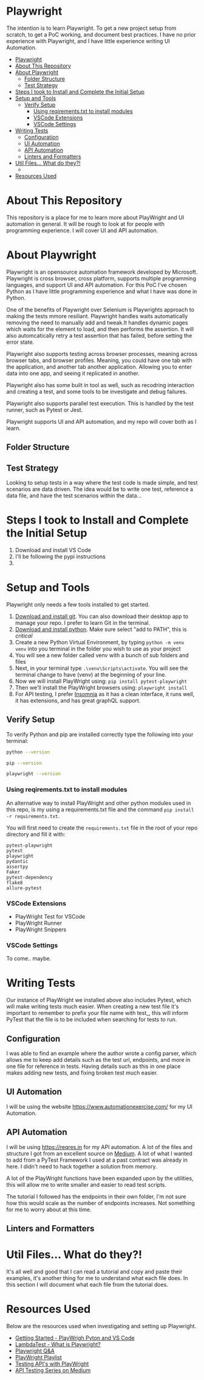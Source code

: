 # Playwright
The intention is to learn Playwright. To get a new project setup from scratch, to get a PoC working, and document best practices. I have no prior experience with Playwright, and I have little experience writing UI Automation.

- [Playwright](#playwright)
- [About This Repository](#about-this-repository)
- [About Playwright](#about-playwright)
  - [Folder Structure](#folder-structure)
  - [Test Strategy](#test-strategy)
- [Steps I took to Install and Complete the Initial Setup](#steps-i-took-to-install-and-complete-the-initial-setup)
- [Setup and Tools](#setup-and-tools)
  - [Verify Setup](#verify-setup)
    - [Using reqirements.txt to install modules](#using-reqirementstxt-to-install-modules)
    - [VSCode Extensions](#vscode-extensions)
    - [VSCode Settings](#vscode-settings)
- [Writing Tests](#writing-tests)
  - [Configuration](#configuration)
  - [UI Automation](#ui-automation)
  - [API Automation](#api-automation)
  - [Linters and Formatters](#linters-and-formatters)
- [Util Files... What do they?!](#util-files-what-do-they)
  - [](#)
- [Resources Used](#resources-used)

# About This Repository
This repository is a place for me to learn more about PlayWright and UI automation in general. It will be rough to look at for people with programming experience. I will cover UI and API automation.

# About Playwright
Playwright is an opensource automation framework developed by Microsoft. Playwright is cross browser, cross platform, supports multiple programming languages, and support UI and API automation. For this PoC I've chosen Python as I have little programming experience and what I have was done in Python.

One of the benefits of Playwright over Selenium is Playwrights approach to making the tests mmore resiliant. Playwright handles waits automatically removing the need to manually add and tweak.It handles dynamic pages which waits for the element to load, and then performs the assertion. It will also automcatically retry a test assertion that has failed, before setting the error state.

Playwright also supports testing across browser processes, meaning across browser tabs, and browser profiles. Meaning, you could have one tab with the application, and another tab another application. Allowing you to enter data into one app, and seeing it replicated in another.

Playwright also has some built in tool as well, such as recodring interaction and creating a test, and some tools to be investigate and debug failures.

Playwright also supports parallel test execution. This is handled by the test runner, such as Pytest or Jest.

Playwright supports UI and API automation, and my repo will cover both as I learn.

## Folder Structure

## Test Strategy
Looking to setup tests in a way where the test code is made simple, and test scenarios are data driven. The idea would be to write one test, reference a data file, and have the test scenarios within the data...

# Steps I took to Install and Complete the Initial Setup

1. Download and install VS Code
2. I'll be following the pypi instructions
3. 

# Setup and Tools
Playwright only needs a few tools installed to get started.

1. [Download and install git](https://git-scm.com/book/en/v2/Getting-Started-Installing-Git). You can also download their desktop app to manage your repo. I prefer to learn Git in the terminal.
2. [Download and install python](https://www.python.org/downloads/). Make sure select "add to PATH", this is _critical_
3. Create a new Python Virtual Environment, by typing `python -m venv venv` into you terminal in the folder you wish to use as your project
4. You will see a new folder called venv with a bunch of sub folders and files
5. Next, in your terminal type `.\venv\Scripts\activate`. You will see the terminal change to have (venv) at the beginning of your line.
6. Now we will install PlayWright using: `pip install pytest-playwright`
7. Then we'll install the PlayWright browsers using: `playwright install`
8. For API testing, I prefer [Insomnia](https://insomnia.rest/) as it has a clean interface, it runs well, it has extensions, and has great graphQL support.

## Verify Setup
To verify Python and pip are installed correctly type the following into your terminal:
```bash
python --version
```

```bash
pip --version
```

```bash
playwright --version
```

### Using reqirements.txt to install modules
An alternative way to install PlayWright and other python modules used in this repo, is my using a requirements.txt file and the command `pip install -r requirements.txt`.

You will first need to create the `requirements.txt` file in the root of your repo directory and fill it with:

```text
pytest-playwright
pytest
playwright
pydantic
assertpy
Faker
pytest-dependency
flake8
allure-pytest
```

### VSCode Extensions
* PlayWright Test for VSCode
* PlayWright Runner
* PlayWright Snippers

### VSCode Settings
To come.. maybe.

# Writing Tests
Our instance of PlayWright we installed above also includes Pytest, which will make writing tests much easier. When creating a new test file it's important to remember to prefix your file name with test_, this will inform PyTest that the file is to be included when searching for tests to run.

## Configuration
I was able to find an example where the author wrote a config parser, which allows me to keep add details such as the test url, endpoints, and more in one file for reference in tests. Having details such as this in one place makes adding new tests, and fixing broken test much easier.

## UI Automation
I will be using the website https://www.automationexercise.com/ for my UI Automation.

## API Automation
I will be using https://reqres.in for my API automation. A lot of the files and structure I got from an excellent source on [Medium](https://elixirautomation.medium.com/). A lot of what I wanted to add from a PyTest Framework I used at a past contract was already in here. I didn't need to hack together a solution from memory.

A lot of the PlayWright functions have been expanded upon by the utilities, this will allow me to write smaller and easier to read test scripts.

The tutorial I followed has the endpoints in their own folder, I'm not sure how this would scale as the number of endpoints increases. Not something for me to worry about at this time.

## Linters and Formatters


# Util Files... What do they?!
It's all well and good that I can read a tutorial and copy and paste their examples, it's another thing for me to understand what each file does. In this section I will document what each file from the tutorial does.

## 


# Resources Used
Below are the resources used when investigating and setting up Playwright.
* [Getting Started - PlayWrigh Pyton and VS Code](https://playwright.dev/docs/getting-started-vscode)
* [LambdaTest - What is Playwright?](https://www.lambdatest.com/playwright)
* [Playwright Q&A](https://applitools.com/blog/top-playwright-questions-answered/)
* [PlayWright Playlist](https://www.youtube.com/watch?v=UC2wj3Bg3eM&list=PLqndseDs9rmIwtzB1i08UWkQjQhpmZhtH)
* [Testing API's with PlayWright](https://elixirautomation.medium.com/automated-api-testing-playwright-part-1-d8eea1ccf0aa)
* [API Testing Series on Medium](https://elixirautomation.medium.com/)